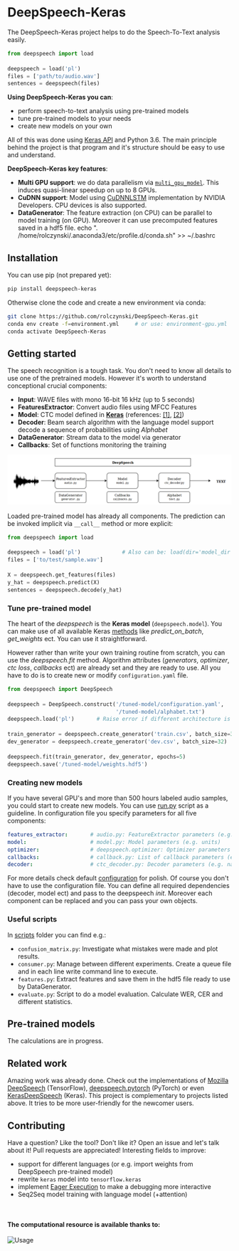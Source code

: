 # DeepSpeech-Keras 
The DeepSpeech-Keras project helps to do the Speech-To-Text analysis easily. 

```python
from deepspeech import load

deepspeech = load('pl')
files = ['path/to/audio.wav']
sentences = deepspeech(files)
```

**Using DeepSpeech-Keras you can**:
- perform speech-to-text analysis using pre-trained models
- tune pre-trained models to your needs
- create new models on your own

All of this was done using [Keras API](https://github.com/keras-team/keras) and Python 3.6. 
The main principle behind the project is that program and it's structure should be easy to use and understand.

**DeepSpeech-Keras key features**:
- **Multi GPU support**: we do data parallelism via [`multi_gpu_model`](https://keras.io/utils/#multi_gpu_model).  This induces 
quasi-linear speedup on up to 8 GPUs. 
- **CuDNN support**: Model using [CuDNNLSTM](https://keras.io/layers/recurrent/) implementation by NVIDIA Developers. CPU devices is also supported.
- **DataGenerator**: The feature extraction (on CPU) can be parallel to model training (on GPU). Moreover it can 
use precomputed features saved in a hdf5 file. 
echo ". /home/rolczynski/.anaconda3/etc/profile.d/conda.sh" >> ~/.bashrc

## Installation
You can use pip (not prepared yet):
```bash
pip install deepspeech-keras
```
Otherwise clone the code and create a new environment via conda:
```bash
git clone https://github.com/rolczynski/DeepSpeech-Keras.git
conda env create -f=environment.yml     # or use: environment-gpu.yml
conda activate DeepSpeech-Keras
```

## Getting started
The speech recognition is a tough task. You don't need to know all details to use one of the pretrained models.
However it's worth to understand conceptional crucial components:
- **Input**: WAVE files with mono 16-bit 16 kHz (up to 5 seconds)
- **FeaturesExtractor**: Convert audio files using MFCC Features
- **Model**: CTC model defined in [**Keras**](https://keras.io/) (references: [[1]](https://arxiv.org/abs/1412.5567), [[2]](https://arxiv.org/abs/1512.02595))
- **Decoder**: Beam search algorithm with the language model support decode a sequence of probabilities using _Alphabet_
- **DataGenerator**: Stream data to the model via generator
- **Callbacks**: Set of functions monitoring the training

![Overview](images/overview.png)

Loaded pre-trained model has already all components. The prediction can be invoked implicit via `__call__` 
method or more explicit:

```python
from deepspeech import load

deepspeech = load('pl')             # Also can be: load(dir='model_dir')
files = ['to/test/sample.wav']

X = deepspeech.get_features(files)
y_hat = deepspeech.predict(X)
sentences = deepspeech.decode(y_hat)
```

### Tune pre-trained model
The heart of the  _deepspeech_  is the **Keras model** (`deepspeech.model`). You can make use of all
available Keras [methods](https://keras.io/models/model/#methods) like _predict_on_batch_, 
_get_weights_ ect. You can use it straightforward.

However rather than write your own training routine from scratch, you can use the _deepspeech.fit_ method. 
Algorithm attributes (_generators_, _optimizer_, _ctc loss_, _callbacks_ ect) are already set and 
they are ready to use. All you have to do is to create new or modify `configuration.yaml` file.

```python
from deepspeech import DeepSpeech

deepspeech = DeepSpeech.construct('/tuned-model/configuration.yaml',
                                  '/tuned-model/alphabet.txt')
deepspeech.load('pl')       # Raise error if different architecture is defined

train_generator = deepspeech.create_generator('train.csv', batch_size=32)
dev_generator = deepspeech.create_generator('dev.csv', batch_size=32)

deepspeech.fit(train_generator, dev_generator, epochs=5)
deepspeech.save('/tuned-model/weights.hdf5')
```

### Creating new models
If you have several GPU's and more than 500 hours labeled audio samples, you could start to create new models. 
You can use [run.py](https://raw.githubusercontent.com/rolczynski/DeepSpeech-Keras/master/run.py) 
script as a guideline. In configuration file you specify parameters for all five components:

```yaml
features_extractor:       # audio.py: FeatureExtractor parameters (e.g. win_len or win_step)
model:                    # model.py: Model parameters (e.g. units)
optimizer:                # deepspeech.optimizer: Optimizer parameters (e.g. name or lr)
callbacks:                # callback.py: List of callback parameters (e.g tensorboard)
decoder:                  # ctc_decoder.py: Decoder parameters (e.g. naive)
```

For more details check default [configuration](https://raw.githubusercontent.com/rolczynski/DeepSpeech-Keras/master/models/pl/configuration.yaml) 
for polish. Of course you don't have to use the configuration file. You can define all required dependencies 
(decoder, model ect) and pass to the deepspeech _init_. Moreover each component can be replaced and you can pass your own objects.


### Useful scripts
In [scripts]() folder you can find e.g.:
- `confusion_matrix.py`: Investigate what mistakes were made and plot results.
- `consumer.py`: Manage between different experiments. Create a queue file and in each line write command line to execute.
- `features.py`: Extract features and save them in the hdf5 file ready to use by DataGenerator.
- `evaluate.py`: Script to do a model evaluation. Calculate WER, CER and different statistics.

## Pre-trained models
The calculations are in progress.


## Related work
Amazing work was already done. Check out the implementations of
[Mozilla DeepSpeech](https://github.com/mozilla/DeepSpeech) (TensorFlow), 
[deepspeech.pytorch](https://github.com/SeanNaren/deepspeech.pytorch) (PyTorch) or 
even [KerasDeepSpeech](https://github.com/robmsmt/KerasDeepSpeech) (Keras).  This project is 
complementary to projects listed above. It tries to be more user-friendly for the newcomer users. 


## Contributing
Have a question? Like the tool? Don't like it? Open an issue and let's talk 
about it! Pull requests are appreciated! Interesting fields to improve:
- support for different languages (or e.g. import weights from DeepSpeech pre-trained model)
- rewrite `keras` model into `tensorflow.keras`
- implement [Eager Execution](https://www.tensorflow.org/guide/eager) to make a debugging more interactive
- Seq2Seq model training with language model (+attention)

<br>

#### The computational resource is available thanks to:
![Usage](http://www.indopolishedu.com/wp-content/uploads/2018/03/polish.png)
